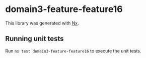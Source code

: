 # domain3-feature-feature16

This library was generated with [Nx](https://nx.dev).

## Running unit tests

Run `nx test domain3-feature-feature16` to execute the unit tests.
